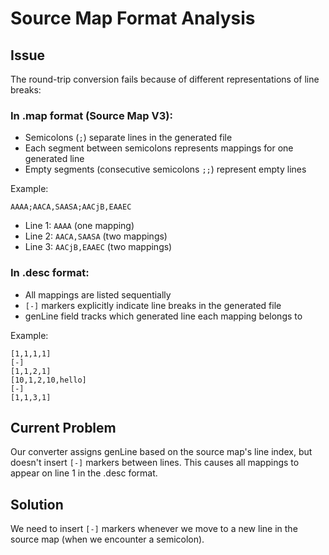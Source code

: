# Source Map Format Analysis

## Issue
The round-trip conversion fails because of different representations of line breaks:

### In .map format (Source Map V3):
- Semicolons (`;`) separate lines in the generated file
- Each segment between semicolons represents mappings for one generated line
- Empty segments (consecutive semicolons `;;`) represent empty lines

Example:
```
AAAA;AACA,SAASA;AACjB,EAAEC
```
- Line 1: `AAAA` (one mapping)
- Line 2: `AACA,SAASA` (two mappings)
- Line 3: `AACjB,EAAEC` (two mappings)

### In .desc format:
- All mappings are listed sequentially
- `[-]` markers explicitly indicate line breaks in the generated file
- genLine field tracks which generated line each mapping belongs to

Example:
```
[1,1,1,1]
[-]
[1,1,2,1]
[10,1,2,10,hello]
[-]
[1,1,3,1]
```

## Current Problem
Our converter assigns genLine based on the source map's line index, but doesn't insert `[-]` markers between lines. This causes all mappings to appear on line 1 in the .desc format.

## Solution
We need to insert `[-]` markers whenever we move to a new line in the source map (when we encounter a semicolon).